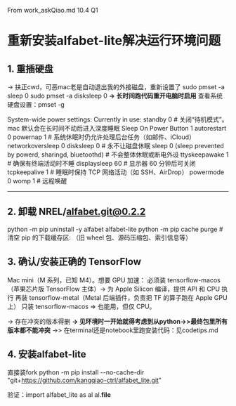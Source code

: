 From work_askQiao.md 10.4 Q1
# 重新安装alfabet-lite解决运行环境问题


## 1. 重插硬盘
-> 扶正cwd，可恶mac老是自动退出我的外接磁盘，重新设置了
sudo pmset -a sleep 0
sudo pmset -a disksleep 0
**-> 长时间跑代码重开电脑时启用**
查看系统硬盘设置：pmset -g

System-wide power settings:
Currently in use:
 standby              0 # 关闭“待机模式”。mac 默认会在长时间不动后进入深度睡眠
 Sleep On Power Button 1
 autorestart          0
 powernap             1 # 系统休眠时仍允许处理后台任务（如邮件、iCloud）
 networkoversleep     0
 disksleep            0 # 永不让磁盘休眠
 sleep                0 (sleep prevented by powerd, sharingd, bluetoothd) # 不会整体休眠或断电外设
 ttyskeepawake        1 # 确保有终端活动时不睡
 displaysleep         60 # 显示器 60 分钟后可关闭
 tcpkeepalive         1 # 睡眠时保持 TCP 网络活动（如 SSH、AirDrop）
 powermode            0
 womp                 1 # 远程唤醒

---
## 2. 卸载 NREL/alfabet.git@0.2.2
python -m pip uninstall -y alfabet alfabet-lite
python -m pip cache purge # 清空 pip 的下载缓存区: （旧 wheel 包、源码压缩包、索引信息等）

## 3. 确认/安装正确的 TensorFlow
Mac mini（M 系列，已知 M4）。想要 GPU 加速：
    必须装 tensorflow-macos（苹果芯片版 TensorFlow 主体）-> 为 Apple Silicon 编译，提供 API 和 CPU 执行
    再装 tensorflow-metal（Metal 后端插件，负责把 TF 的算子跑在 Apple GPU 上）
    只装 tensorflow-macos ⇒ 也能用，但仅 CPU。

-> 存在冲突的版本得删
**-> 见环境时一开始就得考虑到从python->>最终包里所有版本都不能冲突**
->> 在terminal还是notebook里跑安装代码：见codetips.md

## 4. 安装alfabet-lite
直接装fork
python -m pip install --no-cache-dir "git+https://github.com/kangqiao-ctrl/alfabet_lite.git"

验证：import alfabet_lite as al
al.__file__
